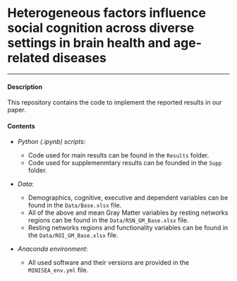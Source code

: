 # Heterogeneous factors influence social cognition across diverse settings in brain health and age-related diseases
---
#### Description 

This repository contains the code to implement the reported results in our paper.

#### Contents
 
* *Python (.ipynb) scripts*:
  - Code used for main results can be found in the <code>Results</code> folder.
  - Code used for supplemenmtary results can be founded in the <code>Supp</code> folder.

* *Data*:
  - Demographics, cognitive, executive and dependent variables can be found in the <code>Data/Base.xlsx</code> file.
  - All of the above and mean Gray Matter variables by resting networks regions can be found in the <code>Data/RSN_GM_Base.xlsx</code> file.
  - Resting networks regions and functionality variables can be found in the <code>Data/ROI_GM_Base.xlsx</code> file.

* *Anaconda environment*:
  - All used software and their versions are provided in the <code>MINISEA_env.yml</code> file.
